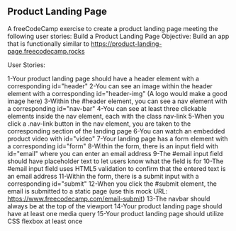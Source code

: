 ## Product Landing Page

A freeCodeCamp exercise to create a product landing page meeting the following user stories:
Build a Product Landing Page
Objective: Build an app that is functionally similar to https://product-landing-page.freecodecamp.rocks

User Stories:

1-Your product landing page should have a header element with a corresponding id="header"
2-You can see an image within the header element with a corresponding id="header-img" (A logo would make a good image here)
3-Within the #header element, you can see a nav element with a corresponding id="nav-bar"
4-You can see at least three clickable elements inside the nav element, each with the class nav-link
5-When you click a .nav-link button in the nav element, you are taken to the corresponding section of the landing page
6-You can watch an embedded product video with id="video"
7-Your landing page has a form element with a corresponding id="form"
8-Within the form, there is an input field with id="email" where you can enter an email address
9-The #email input field should have placeholder text to let users know what the field is for
10-The #email input field uses HTML5 validation to confirm that the entered text is an email address
11-Within the form, there is a submit input with a corresponding id="submit"
12-When you click the #submit element, the email is submitted to a static page (use this mock URL: https://www.freecodecamp.com/email-submit)
13-The navbar should always be at the top of the viewport
14-Your product landing page should have at least one media query
15-Your product landing page should utilize CSS flexbox at least once